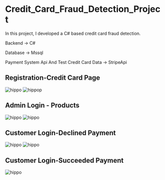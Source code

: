 # Credit_Card_Fraud_Detection_Project

 In this project, I developed a C# based credit card fraud detection.

Backend -> C#

Database -> Mssql

Payment System Api And Test Credit Card Data -> StripeApi

## Registration-Credit Card Page

![hippo](https://im4.ezgif.com/tmp/ezgif-4-548117719a.gif) ![hippop](https://im4.ezgif.com/tmp/ezgif-4-e00a428bca.gif)

## Admin Login   -   Products

![hippo](https://im4.ezgif.com/tmp/ezgif-4-4f5d539b75.gif) ![hippo](https://im.ezgif.com/tmp/ezgif-1-e74af0f0d9.gif)

## Customer Login-Declined Payment


![hippo](https://im2.ezgif.com/tmp/ezgif-2-ff3be18857.gif) ![hippo](https://im2.ezgif.com/tmp/ezgif-2-4b6606b523.gif)

## Customer Login-Succeeded Payment

![hippo](https://im2.ezgif.com/tmp/ezgif-2-f90af3e9c6.gif)
